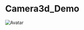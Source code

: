 # Camera3d_Demo
![Avatar](https://github.com/zoup0512/Camera3d_Demo/blob/master/screenshots/camera3d.gif)
